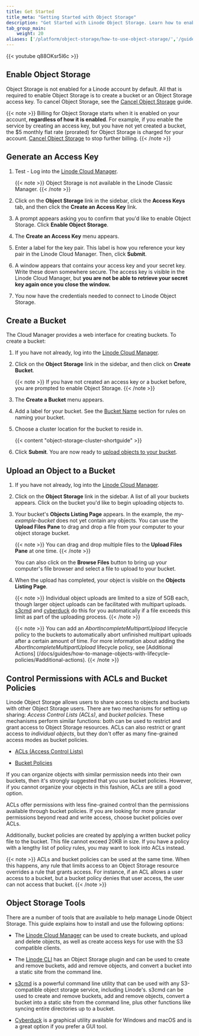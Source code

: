 ```yaml
---
title: Get Started
title_meta: "Getting Started with Object Storage"
description: "Get Started with Linode Object Storage. Learn how to enable Object Storage, create an Object Storage key pair, create a bucket, upload an object to a bucket, and cancel Object Storage."
tab_group_main:
    weight: 20
aliases: ['/platform/object-storage/how-to-use-object-storage/','/guides/how-to-use-object-storage/']
---
```


{{< youtube q88OKsr5l6c >}}

## Enable Object Storage

Object Storage is not enabled for a Linode account by default. All that is required to enable Object Storage is to create a bucket or an Object Storage access key. To cancel Object Storage, see the [Cancel Object Storage](/docs/products/storage/object-storage/guides/cancel/) guide.

{{< note >}}
Billing for Object Storage starts when it is enabled on your account, **regardless of how it is enabled**. For example, if you enable the service by creating an access key, but you have not yet created a bucket, the $5 monthly flat rate (prorated) for Object Storage is charged for your account. [Cancel Object Storage](/docs/products/storage/object-storage/guides/cancel/) to stop further billing.
{{< /note >}}

## Generate an Access Key

1. Test - Log into the [Linode Cloud Manager](https://cloud.linode.com).

    {{< note >}}
    Object Storage is not available in the Linode Classic Manager.
    {{< /note >}}

1. Click on the **Object Storage** link in the sidebar, click the **Access Keys** tab, and then click the **Create an Access Key** link.

1. A prompt appears asking you to confirm that you'd like to enable Object Storage. Click **Enable Object Storage**.

1. The **Create an Access Key** menu appears.

1. Enter a label for the key pair. This label is how you reference your key pair in the Linode Cloud Manager. Then, click **Submit**.

1. A window appears that contains your access key and your secret key. Write these down somewhere secure. The access key is visible in the Linode Cloud Manager, but **you are not be able to retrieve your secret key again once you close the window.**

1. You now have the credentials needed to connect to Linode Object Storage.

## Create a Bucket

The Cloud Manager provides a web interface for creating buckets. To create a bucket:

1.  If you have not already, log into the [Linode Cloud Manager](https://cloud.linode.com).

1.  Click on the **Object Storage** link in the sidebar, and then click on **Create Bucket**.

    {{< note >}}
    If you have not created an access key or a bucket before, you are prompted to enable Object Storage.
    {{< /note >}}

1.  The **Create a Bucket** menu appears.

1.  Add a label for your bucket. See the [Bucket Name](/docs/products/storage/object-storage/guides/manage-buckets/#create-a-bucket) section for rules on naming your bucket.

1.  Choose a cluster location for the bucket to reside in.

      {{< content "object-storage-cluster-shortguide" >}}

1.  Click **Submit**. You are now ready to [upload objects to your bucket](#upload-objects-to-a-bucket).

## Upload an Object to a Bucket

1.  If you have not already, log into the [Linode Cloud Manager](https://cloud.linode.com).

1.  Click on the **Object Storage** link in the sidebar. A list of all your buckets appears. Click on the bucket you'd like to begin uploading objects to.

1. Your bucket's **Objects Listing Page** appears. In the example, the *my-example-bucket* does not yet contain any objects. You can use the **Upload Files Pane** to drag and drop a file from your computer to your object storage bucket.

    {{< note >}}
    You can drag and drop multiple files to the **Upload Files Pane** at one time.
    {{< /note >}}

   You can also click on the **Browse Files** button to bring up your computer's file browser and select a file to upload to your bucket.

1.  When the upload has completed, your object is visible on the **Objects Listing Page**.

    {{< note >}}
    Individual object uploads are limited to a size of 5GB each, though larger object uploads can be facilitated with multipart uploads. [s3cmd](#s3cmd) and [cyberduck](#cyberduck) do this for you automatically if a file exceeds this limit as part of the uploading process.
    {{< /note >}}

    {{< note >}}
    You can add an *AbortIncompleteMultipartUpload* lifecycle policy to the buckets to automatically abort unfinished multipart uploads after a certain amount of time. For more information about adding the *AbortIncompleteMultipartUpload* lifecycle policy, see [Additional Actions] (/docs/guides/how-to-manage-objects-with-lifecycle-policies/#additional-actions).
    {{< /note >}}

## Control Permissions with ACLs and Bucket Policies

Linode Object Storage allows users to share access to objects and buckets with other Object Storage users. There are two mechanisms for setting up sharing: *Access Control Lists (ACLs)*, and *bucket policies*. These mechanisms perform similar functions: both can be used to restrict and grant access to Object Storage resources. ACLs can also restrict or grant access to *individual objects*, but they don't offer as many fine-grained access modes as bucket policies.

- [ACLs (Access Control Lists)](/docs/products/storage/object-storage/guides/acls/)

- [Bucket Policies](/docs/products/storage/object-storage/guides/bucket-policies/)

If you can organize objects with similar permission needs into their own buckets, then it's strongly suggested that you use bucket policies. However, if you cannot organize your objects in this fashion, ACLs are still a good option.

ACLs offer permissions with less fine-grained control than the permissions available through bucket policies. If you are looking for more granular permissions beyond read and write access, choose bucket policies over ACLs.

Additionally, bucket policies are created by applying a written bucket policy file to the bucket. This file cannot exceed 20KB in size. If you have a policy with a lengthy list of policy rules, you may want to look into ACLs instead.

{{< note >}}
ACLs and bucket policies can be used at the same time. When this happens, any rule that limits access to an Object Storage resource overrides a rule that grants access. For instance, if an ACL allows a user access to a bucket, but a bucket policy denies that user access, the user can not access that bucket.
{{< /note >}}

## Object Storage Tools

There are a number of tools that are available to help manage Linode Object Storage. This guide explains how to install and use the following options:

- The [Linode Cloud Manager](/docs/products/storage/object-storage/guides/) can be used to create buckets, and upload and delete objects, as well as create access keys for use with the S3 compatible clients.

- The [Linode CLI](/docs/products/storage/object-storage/guides/linode-cli/) has an Object Storage plugin and can be used to create and remove buckets, add and remove objects, and convert a bucket into a static site from the command line.

- [s3cmd](/docs/products/storage/object-storage/guides/s3cmd/) is a powerful command line utility that can be used with any S3-compatible object storage service, including Linode's. s3cmd can be used to create and remove buckets, add and remove objects, convert a bucket into a static site from the command line, plus other functions like syncing entire directories up to a bucket.

- [Cyberduck](/docs/products/storage/object-storage/guides/cyberduck/) is a graphical utility available for Windows and macOS and is a great option if you prefer a GUI tool.
